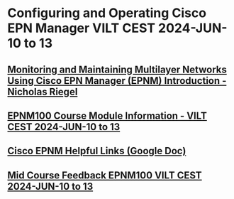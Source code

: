 # Configuring and Operating Cisco EPN Manager VILT CEST 2024-JUN-10 to 13

## [Monitoring and Maintaining Multilayer Networks Using Cisco EPN Manager (EPNM) Introduction - Nicholas Riegel](https://docs.google.com/presentation/d/1zm-dXO6eQJSonh_2U4etgzXKh35LA-9YIQbLfqZrPuw/edit?usp=sharing)

## [EPNM100 Course Module Information - VILT CEST 2024-JUN-10 to 13](https://docs.google.com/spreadsheets/d/1MRTGw7aom2-TlJ7As2juZZ1Tt6g0O3vMz33HbIYvCsE/edit?usp=sharing)

## [Cisco EPNM Helpful Links (Google Doc)](https://docs.google.com/document/d/1gm_KIseEG98EQN-WR70NbCklcF4yQnFGo2qEvXLdxeY/edit?usp=sharing)

 ## [Mid Course Feedback EPNM100 VILT CEST 2024-JUN-10 to 13](https://forms.gle/uBtxFAPTfZW3arFt9)

 <!-- --> 



